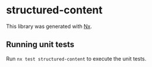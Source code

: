 # structured-content

This library was generated with [Nx](https://nx.dev).

## Running unit tests

Run `nx test structured-content` to execute the unit tests.
